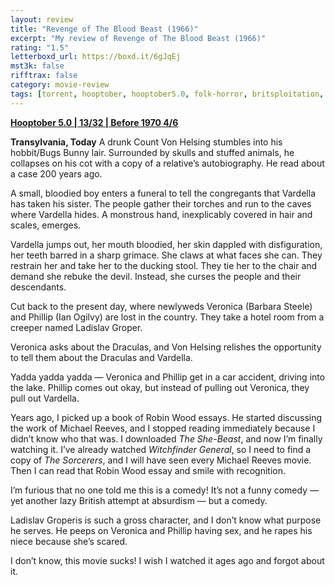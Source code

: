 ```yaml
---
layout: review
title: "Revenge of The Blood Beast (1966)"
excerpt: "My review of Revenge of The Blood Beast (1966)"
rating: "1.5"
letterboxd_url: https://boxd.it/6gJqEj
mst3k: false
rifftrax: false
category: movie-review
tags: [torrent, hooptober, hooptober5.0, folk-horror, britsploitation, gothic-horror]
---
```


<b><a href="https://boxd.it/pRFMi/detail" target="_blank" rel="noopener">Hooptober 5.0 | 13/32 | Before 1970 4/6</a></b>

<b>Transylvania, Today</b>
A drunk Count Von Helsing stumbles into his hobbit/Bugs Bunny lair. Surrounded by skulls and stuffed animals, he collapses on his cot with a copy of a relative’s autobiography. He read about a case 200 years ago.

A small, bloodied boy enters a funeral to tell the congregants that Vardella has taken his sister. The people gather their torches and run to the caves where Vardella hides. A monstrous hand, inexplicably covered in hair and scales, emerges.

Vardella jumps out, her mouth bloodied, her skin dappled with disfiguration, her teeth barred in a sharp grimace. She claws at what faces she can. They restrain her and take her to the ducking stool. They tie her to the chair and demand she rebuke the devil. Instead, she curses the people and their descendants.

Cut back to the present day, where newlyweds Veronica (Barbara Steele) and Phillip (Ian Ogilvy) are lost in the country. They take a hotel room from a creeper named Ladislav Groper.

Veronica asks about the Draculas, and Von Helsing relishes the opportunity to tell them about the Draculas and Vardella.

Yadda yadda yadda — Veronica and Phillip get in a car accident, driving into the lake. Phillip comes out okay, but instead of pulling out Veronica, they pull out Vardella.

Years ago, I picked up a book of Robin Wood essays. He started discussing the work of Michael Reeves, and I stopped reading immediately because I didn’t know who that was. I downloaded <i>The She-Beast</i>, and now I’m finally watching it. I’ve already watched <i>Witchfinder General</i>, so I need to find a copy of <i>The Sorcerers</i>, and I will have seen every Michael Reeves movie. Then I can read that Robin Wood essay and smile with recognition.

I’m furious that no one told me this is a comedy! It’s not a funny comedy — yet another lazy British attempt at absurdism — but a comedy.

Ladislav Groperis is such a gross character, and I don’t know what purpose he serves. He peeps on Veronica and Phillip having sex, and he rapes his niece because she’s scared.

I don’t know, this movie sucks! I wish I watched it ages ago and forgot about it.
